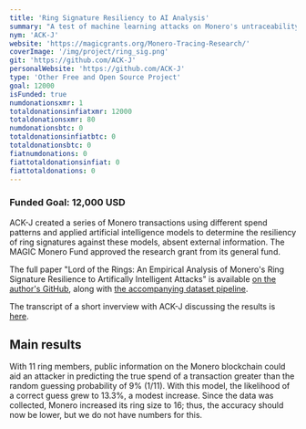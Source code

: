 ```yaml
---
title: 'Ring Signature Resiliency to AI Analysis'
summary: "A test of machine learning attacks on Monero's untraceability."
nym: 'ACK-J'
website: 'https://magicgrants.org/Monero-Tracing-Research/'
coverImage: '/img/project/ring_sig.png'
git: 'https://github.com/ACK-J'
personalWebsite: 'https://github.com/ACK-J'
type: 'Other Free and Open Source Project'
goal: 12000
isFunded: true
numdonationsxmr: 1
totaldonationsinfiatxmr: 12000
totaldonationsxmr: 80
numdonationsbtc: 0
totaldonationsinfiatbtc: 0
totaldonationsbtc: 0
fiatnumdonations: 0
fiattotaldonationsinfiat: 0
fiattotaldonations: 0
---
```

### Funded Goal: 12,000 USD

ACK-J created a series of Monero transactions using different spend patterns and applied artificial intelligence models to determine the resiliency of ring signatures against these models, absent external information. The MAGIC Monero Fund approved the research grant from its general fund.

The full paper "Lord of the Rings: An Empirical Analysis of Monero's Ring Signature Resilience to Artifically Intelligent Attacks" is available [on the author's GitHub](https://raw.githubusercontent.com/ACK-J/Monero-Dataset-Pipeline/main/Lord_of_the_Rings__An_Empirical_Analysis_of_Monero_s_Ring_Signature_Resilience_to_Artificially_Intelligent_Attacks.pdf), along with [the accompanying dataset pipeline](https://github.com/ACK-J/Monero-Dataset-Pipeline).

The transcript of a short inverview with ACK-J discussing the results is [here](https://magicgrants.org/Monero-Tracing-Research/).

## Main results

With 11 ring members, public information on the Monero blockchain could aid an attacker in predicting the true spend of a transaction greater than the random guessing probability of 9% (1/11). With this model, the likelihood of a correct guess grew to 13.3%, a modest increase. Since the data was collected, Monero increased its ring size to 16; thus, the accuracy should now be lower, but we do not have numbers for this.



